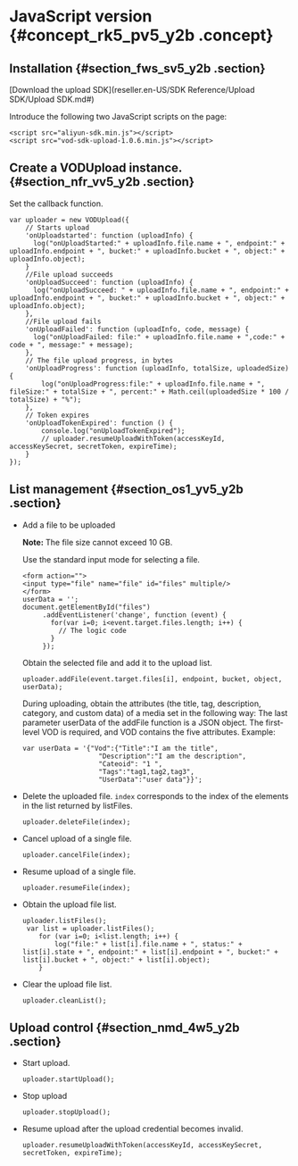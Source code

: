 # JavaScript version {#concept_rk5_pv5_y2b .concept}

## Installation {#section_fws_sv5_y2b .section}

[Download the upload SDK](reseller.en-US/SDK Reference/Upload SDK/Upload SDK.md#)

Introduce the following two JavaScript scripts on the page:

```
<script src="aliyun-sdk.min.js"></script>
<script src="vod-sdk-upload-1.0.6.min.js"></script>
```

## Create a VODUpload instance. {#section_nfr_vv5_y2b .section}

Set the callback function.

```
var uploader = new VODUpload({
    // Starts upload
    'onUploadstarted': function (uploadInfo) {
      log("onUploadStarted:" + uploadInfo.file.name + ", endpoint:" + uploadInfo.endpoint + ", bucket:" + uploadInfo.bucket + ", object:" + uploadInfo.object);
    }
    //File upload succeeds
    'onUploadSucceed': function (uploadInfo) {
      log("onUploadSucceed: " + uploadInfo.file.name + ", endpoint:" + uploadInfo.endpoint + ", bucket:" + uploadInfo.bucket + ", object:" + uploadInfo.object);
    },
    //File upload fails
    'onUploadFailed': function (uploadInfo, code, message) {
      log("onUploadFailed: file:" + uploadInfo.file.name + ",code:" + code + ", message:" + message);
    },
    // The file upload progress, in bytes
    'onUploadProgress': function (uploadInfo, totalSize, uploadedSize) {
        log("onUploadProgress:file:" + uploadInfo.file.name + ", fileSize:" + totalSize + ", percent:" + Math.ceil(uploadedSize * 100 / totalSize) + "%");
    },
    // Token expires
    'onUploadTokenExpired': function () {
        console.log("onUploadTokenExpired");
        // uploader.resumeUploadWithToken(accessKeyId, accessKeySecret, secretToken, expireTime);
    }
});
```

## List management {#section_os1_yv5_y2b .section}

-   Add a file to be uploaded

    **Note:** The file size cannot exceed 10 GB.

    Use the standard input mode for selecting a file.

    ```
    <form action="">
    <input type="file" name="file" id="files" multiple/>
    </form>
    userData = '';
    document.getElementById("files")
         .addEventListener('change', function (event) {
           for(var i=0; i<event.target.files.length; i++) {
             // The logic code
           }
         });
    ```

    Obtain the selected file and add it to the upload list.

    ```
    uploader.addFile(event.target.files[i], endpoint, bucket, object, userData);
    ```

    During uploading, obtain the attributes \(the title, tag, description, category, and custom data\) of a media set in the following way: The last parameter userData of the addFile function is a JSON object. The first-level VOD is required, and VOD contains the five attributes. Example:

    ```
    var userData = '{"Vod":{"Title":"I am the title",
                       "Description":"I am the description",
                       "Cateoid": "1 ",
                       "Tags":"tag1,tag2,tag3",
                       "UserData":"user data"}}';
    ```

-   Delete the uploaded file. `index` corresponds to the index of the elements in the list returned by listFiles.

    ```
    uploader.deleteFile(index);
    ```

-   Cancel upload of a single file.

    ```
    uploader.cancelFile(index);
    ```

-   Resume upload of a single file.

    ```
    uploader.resumeFile(index);
    ```

-   Obtain the upload file list.

    ```
    uploader.listFiles();
     var list = uploader.listFiles();
        for (var i=0; i<list.length; i++) {
            log("file:" + list[i].file.name + ", status:" + list[i].state + ", endpoint:" + list[i].endpoint + ", bucket:" + list[i].bucket + ", object:" + list[i].object);
        }
    ```

-   Clear the upload file list.

    ```
    uploader.cleanList();
    ```


## Upload control {#section_nmd_4w5_y2b .section}

-   Start upload.

    ```
    uploader.startUpload();
    ```

-   Stop upload

    ```
    uploader.stopUpload();
    ```

-   Resume upload after the upload credential becomes invalid.

    ```
    uploader.resumeUploadWithToken(accessKeyId, accessKeySecret, secretToken, expireTime);
    ```


